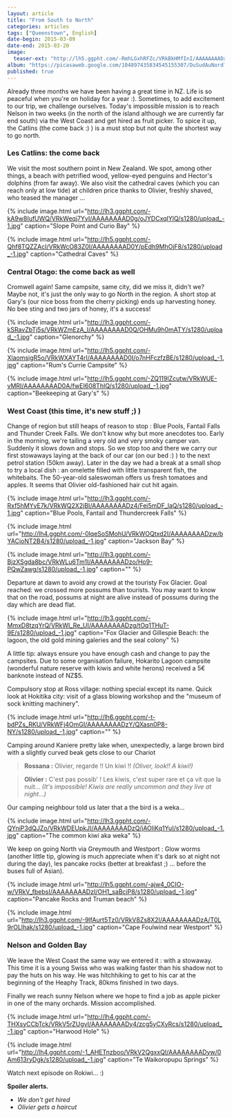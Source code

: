 ```yaml
---
layout: article
title: "From South to North"
categories: articles
tags: ["Queenstown", English]
date-begin: 2015-03-09
date-end: 2015-03-20
image: 
  teaser-ext: "http://lh5.ggpht.com/-RmhLGxhRFZc/VRkBkHMfInI/AAAAAAAADx4/n2xwioltWF4/s1280/upload_-1.jpg"
album: "https://picasaweb.google.com/104897435834545155307/DuSudAuNord?authkey=Gv1sRgCNikmYf2oajX8AE"
published: true
---
```


Already three months we have been having a great time in NZ. Life is so peaceful when you're on holiday for a year :). Sometimes, to add excitement to our trip, we challenge ourselves. Today's impossible mission is to reach Nelson in two weeks (in the north of the island although we are currently far end south) via the West Coast and get hired as fruit picker. To spice it up, the Catlins (the come back :) ) is a must stop but not quite the shortest way to go north.

### Les Catlins: the come back

We visit the most southern point in New Zealand. We spot, among other things, a beach with petrified wood, yellow-eyed penguins and Hector's dolphins (from far away). We also visit the cathedral caves (which you can reach only at low tide) at children price thanks to Olivier, freshly shaved, who teased the manager ...

{% include image.html url="http://lh3.ggpht.com/-kA9w8IufUWQ/VRkWeqj7YyI/AAAAAAAAD0g/oJYDCxqIYlQ/s1280/upload_-1.jpg" caption="Slope Point and Curio Bay" %}

{% include image.html url="http://lh5.ggpht.com/-Qhf8TQZZAcI/VRkWcO83Z0I/AAAAAAAAD0Y/pEdh9MhOjF8/s1280/upload_-1.jpg" caption="Cathedral Caves" %}

### Central Otago: the come back as well

Cromwell again! Same campsite, same city, did we miss it, didn't we? Maybe not, it's just the only way to go North in the region. A short stop at Gary's (our nice boss from the cherry picking) ends up harvesting honey. No bee sting and two jars of honey, it's a success!

{% include image.html url="http://lh3.ggpht.com/-kSRavZbTj5s/VRkWZmEzA_I/AAAAAAAAD0Q/OHMu9h0mATY/s1280/upload_-1.jpg" caption="Glenorchy" %}

{% include image.html url="http://lh5.ggpht.com/-XlaomsigR5o/VRkWXAYT4rI/AAAAAAAAD0I/o7nHFczfzBE/s1280/upload_-1.jpg" caption="Rum's Currie Campsite" %}

{% include image.html url="http://lh5.ggpht.com/-ZQ119lZcutw/VRkWUE-vMRI/AAAAAAAAD0A/fwEI608ThIQ/s1280/upload_-1.jpg" caption="Beekeeping at Gary's" %}

### West Coast (this time, it's new stuff ;) )

Change of region but still heaps of reason to stop : Blue Pools, Fantail Falls and Thunder Creek Falls. We don't know why but more anecdotes too. Early in the morning, we're tailing a very old and very smoky camper van. Suddenly it slows down and stops. So we stop too and there we carry our first stowaways  laying at the back of our car (on our bed :) ) to the next petrol station (50km away). Later in the day we had a break at a small shop to try a local dish : an omelette filled with little transparent fish, the whitebaits. The 50-year-old saleswoman offers us fresh tomatoes and apples. It seems that Olivier old-fashioned hair cut hit again.

{% include image.html url="http://lh3.ggpht.com/-Rxf5hMYvE7k/VRkWQ2X2jBI/AAAAAAAADz4/Fei5mDF_laQ/s1280/upload_-1.jpg" caption="Blue Pools, Fantail and Thundercreek Falls" %}

{% include image.html url="http://lh4.ggpht.com/-0lqeSoSMohU/VRkWOQtxd2I/AAAAAAAADzw/bYACioNT2B4/s1280/upload_-1.jpg" caption="Jackson Bay" %}

{% include image.html url="http://lh3.ggpht.com/-BjzXSgda8bc/VRkWLu6Tm1I/AAAAAAAADzo/Ho9-PQwZawg/s1280/upload_-1.jpg" caption="" %}

Departure at dawn to avoid any crowd at the touristy Fox Glacier. Goal reached: we crossed more possums than tourists. You may want to know that on the road, possums at night are alive instead of possums during the day which are dead flat.

{% include image.html url="http://lh3.ggpht.com/-MmxD8tzqYrQ/VRkWI_Re_UI/AAAAAAAADzg/tOq1THuT-9E/s1280/upload_-1.jpg" caption="Fox Glacier and Gillespie Beach: the lagoon, the old gold mining galeries and the seal colony" %}

A little tip: always ensure you have enough cash and change to pay the campsites. Due to some organisation failure, Hokarito Lagoon campsite (wonderful nature reserve with kiwis and white herons) received a 5€ banknote instead of NZ$5.

Compulsory stop at Ross village: nothing special except its name. Quick look at Hokitika city: visit of a glass blowing workshop and the "museum of sock knitting machinery".

{% include image.html url="http://lh6.ggpht.com/-t-bdPZs_RKU/VRkWFj4OmGI/AAAAAAAADzY/QXasn0P8-NY/s1280/upload_-1.jpg" caption="" %}

Camping around Kaniere pretty lake when, unexpectedly, a large brown bird with a slightly curved beak gets close to our Chariot

> **Rossana :** 
> Olivier, regarde !! Un kiwi !!
> *(Oliver, look!! A kiwi!)*

> **Olivier :** 
> C'est pas possib' ! Les kiwis, c'est super rare et ça vit que la nuit...
> *(It's impossible! Kiwis are really uncommon and they live at night...)*

Our camping neighbour told us later that a the bird is a weka...

{% include image.html url="http://lh3.ggpht.com/-QYniP3dQJZo/VRkWDEUpkJI/AAAAAAAADzQ/jAOliKq1YuI/s1280/upload_-1.jpg" caption="The common kiwi aka weka" %}

We keep on going North via Greymouth and Westport : Glow worms (another little tip, glowing is much appreciate when it's dark so at night not during the day), les pancake rocks (better at breakfast ;) ... before the buses full of Asian). 

{% include image.html url="http://lh5.ggpht.com/-ajw4_0CIO-w/VRkV_fbebsI/AAAAAAAADzI/OH1_saBciP8/s1280/upload_-1.jpg" caption="Pancake Rocks and Truman beach" %}

{% include image.html url="http://lh3.ggpht.com/-9lfAurt5Tz0/VRkV8Zs8X2I/AAAAAAAADzA/T0L9rOLlhak/s1280/upload_-1.jpg" caption="Cape Foulwind near Westport" %}

### Nelson and Golden Bay

We leave the West Coast the same way we entered it : with a stowaway. This time it is a young Swiss who was walking faster than his shadow not to pay the huts on his way. He was hitchhiking to get to his car at the beginning of the Heaphy Track, 80kms finished in two days.

Finally we reach sunny Nelson where we hope to find a job as apple picker in one of the many orchards. Mission accomplished.

{% include image.html url="http://lh4.ggpht.com/-THXsyCCbTck/VRkV5rZUgvI/AAAAAAAADy4/zcg5yCXyRcs/s1280/upload_-1.jpg" caption="Harwood Hole" %}

{% include image.html url="http://lh4.ggpht.com/-1_AHETnzboo/VRkV2QgxxQI/AAAAAAAADyw/0Am613ryDgk/s1280/upload_-1.jpg" caption="Te Waikoropupu Springs" %}

Watch next episode on Rokiwi... :)

**Spoiler alerts.**

* *We don't get hired*
* *Olivier gets a haircut*
